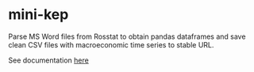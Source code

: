 # mini-kep
Parse MS Word files from Rosstat to obtain pandas dataframes and save clean CSV files with macroeconomic time series to stable URL.

See documentation [here](http://mini-kep-docs.s3-website-eu-west-1.amazonaws.com)
